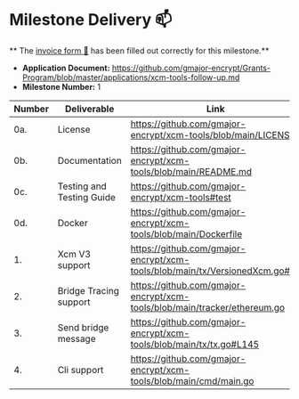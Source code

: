 # Milestone Delivery :mailbox:

**
The [invoice form :pencil:](https://docs.google.com/forms/d/e/1FAIpQLSfmNYaoCgrxyhzgoKQ0ynQvnNRoTmgApz9NrMp-hd8mhIiO0A/viewform)
has been filled out correctly for this milestone.**

* **Application Document:** https://github.com/gmajor-encrypt/Grants-Program/blob/master/applications/xcm-tools-follow-up.md
* **Milestone Number:** 1

| Number | Deliverable               | Link                                                                        | Notes      |
|--------|---------------------------|-----------------------------------------------------------------------------|------------|
| 0a.    | License                   | https://github.com/gmajor-encrypt/xcm-tools/blob/main/LICENSE               | Apache 2.0 |
| 0b.    | Documentation             | https://github.com/gmajor-encrypt/xcm-tools/blob/main/README.md             |            |
| 0c.    | Testing and Testing Guide | https://github.com/gmajor-encrypt/xcm-tools#test                            |            |
| 0d.    | Docker                    | https://github.com/gmajor-encrypt/xcm-tools/blob/main/Dockerfile            |            |
| 1.     | Xcm V3 support            | https://github.com/gmajor-encrypt/xcm-tools/blob/main/tx/VersionedXcm.go#L5 |            |
| 2.     | Bridge Tracing support    | https://github.com/gmajor-encrypt/xcm-tools/blob/main/tracker/ethereum.go   |            |
| 3.     | Send bridge message       | https://github.com/gmajor-encrypt/xcm-tools/blob/main/tx/tx.go#L145         |            |
| 4.     | Cli support               | https://github.com/gmajor-encrypt/xcm-tools/blob/main/cmd/main.go           |            |